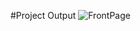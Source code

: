 #Project Output
![FrontPage](https://github.com/rajdipesh/Media-Player/assets/157345420/e6da372d-437e-4cd9-a788-6a7384bb3d7a)
